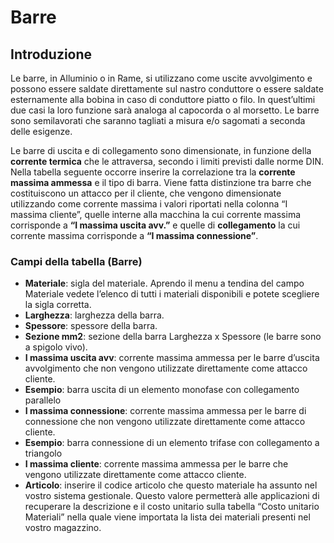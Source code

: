 # Barre

## Introduzione
Le barre, in Alluminio o in Rame, si utilizzano come uscite avvolgimento e possono essere saldate direttamente sul nastro conduttore o essere saldate esternamente alla bobina in caso di conduttore piatto o filo. In quest’ultimi due casi la loro funzione sarà analoga al capocorda o al morsetto. Le barre sono semilavorati che saranno tagliati a misura e/o sagomati a seconda delle esigenze.

Le barre di uscita e di collegamento sono dimensionate, in funzione della **corrente termica** che le attraversa, secondo i limiti previsti dalle norme DIN.
Nella tabella seguente occorre inserire la correlazione tra la **corrente massima ammessa** e il tipo di barra.
Viene fatta distinzione tra barre che costituiscono un attacco per il cliente, che vengono dimensionate utilizzando come corrente massima i valori riportati nella colonna “I massima cliente”, quelle interne alla macchina la cui corrente massima corrisponde a **“I massima uscita avv.”** e quelle di **collegamento** la cui corrente massima corrisponde a **“I massima connessione”**.

### Campi della tabella (Barre)
- **Materiale**: sigla del materiale. Aprendo il menu a tendina del campo Materiale vedete l’elenco di tutti i materiali disponibili e potete scegliere la sigla corretta.
- **Larghezza**: larghezza della barra.
- **Spessore**: spessore della barra.
- **Sezione mm2**: sezione della barra Larghezza x Spessore (le barre sono a spigolo vivo). 
- **I massima uscita avv**: corrente massima ammessa per le barre d’uscita avvolgimento che non vengono utilizzate direttamente come attacco cliente. 
- **Esempio**: barra uscita di un elemento monofase con collegamento parallelo
- **I massima connessione**: corrente massima ammessa per le barre di connessione che non vengono utilizzate direttamente come attacco cliente.
- **Esempio**: barra connessione di un elemento trifase con collegamento a triangolo 
- **I massima cliente**: corrente massima ammessa per le barre che vengono utilizzate direttamente come attacco cliente.
- **Articolo**: inserire il codice articolo che questo materiale ha assunto nel vostro sistema gestionale. Questo valore permetterà alle applicazioni di recuperare la descrizione e il costo unitario sulla tabella “Costo unitario Materiali” nella quale viene importata la lista dei materiali presenti nel vostro magazzino.

